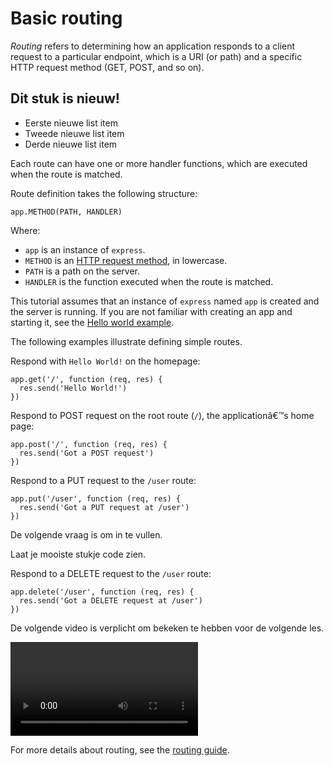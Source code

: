 # Basic routing

_Routing_ refers to determining how an application responds to a client request to a particular endpoint, which is a URI (or path) and a specific HTTP request method (GET, POST, and so on).

## Dit stuk is nieuw!

*   Eerste nieuwe list item
*   Tweede nieuwe list item
*   Derde nieuwe list item

Each route can have one or more handler functions, which are executed when the route is matched.

Route definition takes the following structure:

```
app.METHOD(PATH, HANDLER)
```

Where:

*   `app` is an instance of `express`.
*   `METHOD` is an [HTTP request method](https://en.wikipedia.org/wiki/Hypertext_Transfer_Protocol#Request_methods), in lowercase.
*   `PATH` is a path on the server.
*   `HANDLER` is the function executed when the route is matched.

This tutorial assumes that an instance of `express` named `app` is created and the server is running. If you are not familiar with creating an app and starting it, see the [Hello world example](https://expressjs.com/en/starter/hello-world.html).

The following examples illustrate defining simple routes.

Respond with `Hello World!` on the homepage:

```
app.get('/', function (req, res) {
  res.send('Hello World!')
})
```

Respond to POST request on the root route (`/`), the applicationâ€™s home page:

```
app.post('/', function (req, res) {
  res.send('Got a POST request')
})
```

Respond to a PUT request to the `/user` route:

```
app.put('/user', function (req, res) {
  res.send('Got a PUT request at /user')
})
```

<CodeExercise id="wrb9sGzjLz3aaaslyAgg" title="Express.js vraag" language="javascript" slider>
  
  De volgende vraag is om in te vullen.
  
  Laat je mooiste stukje code zien.
  
</CodeExercise>

Respond to a DELETE request to the `/user` route:

```
app.delete('/user', function (req, res) {
  res.send('Got a DELETE request at /user')
})
```

<Note>

De volgende video is verplicht om bekeken te hebben voor de volgende les.
  
<Video url="https://www.youtube.com/watch?v=L72fhGm1tfE" />
</Note>

For more details about routing, see the [routing guide](https://expressjs.com/en/guide/routing.html).
